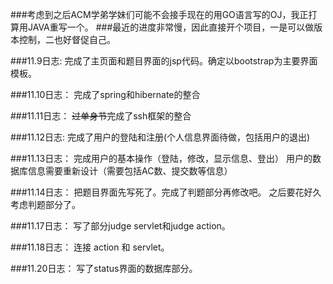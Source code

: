 ###考虑到之后ACM学弟学妹们可能不会接手现在的用GO语言写的OJ，我正打算用JAVA重写一个。
###最近的进度非常慢，因此直接开个项目，一是可以做版本控制，二也好督促自己。

###11.9日志:
完成了主页面和题目界面的jsp代码。确定以bootstrap为主要界面模板。

###11.10日志：
完成了spring和hibernate的整合

###11.11日志：
<span> <del>过单身节</del></span>完成了ssh框架的整合

###11.12日志:
完成了用户的登陆和注册(个人信息界面待做，包括用户的退出)

###11.13日志：
完成用户的基本操作（登陆，修改，显示信息、登出）
用户的数据库信息需要重新设计（需要包括AC数、提交数等信息）

###11.14日志：
把题目界面先写死了。完成了判题部分再修改吧。
之后要花好久考虑判题部分了。

###11.17日志：
写了部分judge servlet和judge action。

###11.18日志：
连接 action 和 servlet。

###11.20日志：
写了status界面的数据库部分。